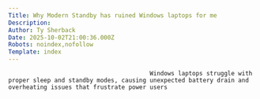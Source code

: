 ```yaml
---
Title: Why Modern Standby has ruined Windows laptops for me
Description: 
Author: Ty Sherback
Date: 2025-10-02T21:00:36.000Z
Robots: noindex,nofollow
Template: index
---
```


                                            Windows laptops struggle with proper sleep and standby modes, causing unexpected battery drain and overheating issues that frustrate power users
                                        